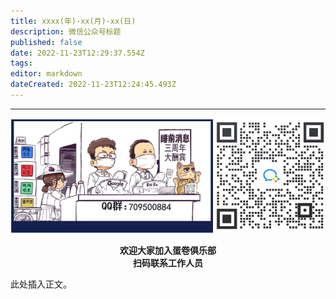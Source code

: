 ```yaml
---
title: xxxx(年)-xx(月)-xx(日)
description: 微信公众号标题
published: false
date: 2022-11-23T12:29:37.554Z
tags: 
editor: markdown
dateCreated: 2022-11-23T12:24:45.493Z
---
```


<!--
本页内容为睡前消息每日新闻单期文稿详情模板，最终编辑完成后，请删去本段注释。
如果你从GitHub进行协作编辑，请直接参照注释部分最后一段。

需要修改/补充下列信息：
1. 在页面-页面信息中，按照默认值提示修改标题、描述。
2. 在页面-页面信息中，修改路径。参照标准："/archive/daily/{4位数年份}/{2位数月份}/{6位数年月日}"。示例："/archive/daily/2022/11/221111"
3. （可选）在页面-脚本中，修改audio下子项的值。如果你不会修改，可以留给管理员。
4. 编辑正文。新闻标题采用二级标题。
5. 一切均编辑好后，勾选页面-定时任务-发布状态中的“已发布”，删去本段注释，保存页面。

如果你使用了可视化编辑器：
你只需完善标题和正文即可。

从GitHub编辑：
1. 参照协作编辑页面中的路径标准新建文件。
2. 参照已存在文档和本模板创建元信息。
3. 编辑正文。新闻标题采用二级标题。
-->

<!-- 播客播放器，请勿修改此部分代码 -->
<div class="podcast-player"></div>

---

<center style="font-weight:bold;">
  <img src="/assets/join.png" alt="加入蛋卷俱乐部"><br/>
  <p>欢迎大家加入蛋卷俱乐部<br/>扫码联系工作人员</p>
</center>

此处插入正文。